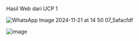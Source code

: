 Hasil Web dari UCP 1 


![WhatsApp Image 2024-11-21 at 14 50 07_5afacfdf](https://github.com/user-attachments/assets/139279b9-7612-4d4b-86dd-4790ef02e16a)


![image](https://github.com/user-attachments/assets/b37b1c9c-168e-41f9-ad2b-c54f2d3236d7)
